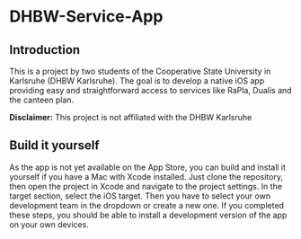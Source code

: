 # DHBW-Service-App

## Introduction
This is a project by two students of the Cooperative State University in Karlsruhe (DHBW Karlsruhe).
The goal is to develop a native iOS app providing easy and straightforward access to services like RaPla, Dualis and the canteen plan.

<b>Disclaimer:</b> This project is not affiliated with the DHBW Karlsruhe

## Build it yourself
As the app is not yet available on the App Store, you can build and install it yourself if you have a Mac with Xcode installed.
Just clone the repository, then open the project in Xcode and navigate to the project settings. In the target section, select
the iOS target. Then you have to select your own development team in the dropdown or create a new one.
If you completed these steps, you should be able to install a development version of the app on your own devices.
